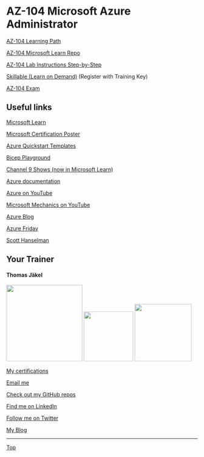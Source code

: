 # AZ-104 Microsoft Azure Administrator


[AZ-104 Learning Path ](https://learn.microsoft.com/en-us/users/msftofficialcurriculum-4292/collections/xe42fkkpzr6roe)

[AZ-104 Microsoft Learn Repo](https://github.com/MicrosoftLearning/AZ-104-MicrosoftAzureAdministrator)

[AZ-104 Lab Instructions Step-by-Step](https://microsoftlearning.github.io/AZ-104-MicrosoftAzureAdministrator/)

[Skillable (Learn on Demand)](https://brainymotion.learnondemand.net) (Register with Training Key)

[AZ-104 Exam](https://docs.microsoft.com/en-us/learn/certifications/exams/az-104)







## Useful links

[Microsoft Learn](https://docs.microsoft.com/en-us/learn/)

[Microsoft Certification Poster](https://aka.ms/traincertposter)

[Azure Quickstart Templates](https://learn.microsoft.com/en-us/samples/browse/?expanded=azure&products=azure-resource-manager)

[Bicep Playground](https://aka.ms/bicepdemo)

[Channel 9 Shows (now in Microsoft Learn)](https://docs.microsoft.com/en-us/shows/browse)

[Azure documentation](https://docs.microsoft.com/en-us/azure/)

[Azure on YouTube](https://www.youtube.com/c/MicrosoftAzure)

[Microsoft Mechanics on YouTube](https://www.youtube.com/c/MicrosoftMechanicsSeries)

[Azure Blog](https://azure.microsoft.com/en-us/blog/)

[Azure Friday](https://docs.microsoft.com/en-us/shows/azure-friday/)

[Scott Hanselman](https://www.hanselman.com/)


##  Your Trainer
#### Thomas Jäkel

<img src="https://download69118.blob.core.windows.net/anon/Profilbild.jpg" width="200"/>
<a href="https://www.credly.com/badges/c1fe9e82-60d2-4268-8204-3709479a2bf9/public_url"><img src="https://download69118.blob.core.windows.net/anon/microsoft-certified-trainer-2023-2024.png" width="130"/></a>
<a href="https://www.credly.com/badges/fc4737d8-923a-4d37-8f1a-497c08a7c1ff/public_url"><img src="https://download69118.blob.core.windows.net/anon/AAI-badge.png" width="150"/></a>

[My certifications](https://www.credly.com/users/thomas-jakel)

[Email me](mailto:thomas.jaekel@brainymotion.de?subject=AZ-305)

[Check out my GitHub repos](https://github.com/www42)

[Find me on LinkedIn](https://linkedin.com/in/tjkkll)

[Follow me on Twitter](https://twitter.com/tjkkll)

[My Blog](https://blog.az.training)

---

[Top](#az-104-microsoft-azure-administrator)